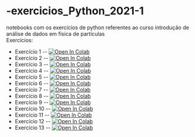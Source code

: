 # -exercicios_Python_2021-1
notebooks com os exercícios de python referentes ao curso introdução de análise de dados em física de partículas  
Exercícios:
* Exercício 1 -- [![Open In Colab](https://colab.research.google.com/assets/colab-badge.svg)](https://colab.research.google.com/drive/18USoDeKNOamzZhjVsuqbkGS7oCArOApK)
* Exercício 2 -- [![Open In Colab](https://colab.research.google.com/assets/colab-badge.svg)](https://colab.research.google.com/drive/1HMRr5f70_cU6gsZC0UN12y8Dstqadm8K)
* Exercício 3 -- [![Open In Colab](https://colab.research.google.com/assets/colab-badge.svg)](https://colab.research.google.com/drive/1wz-dV6ITQ9nENmMF8nhW4rs8jwdsWuGS)
* Exercício 4 -- [![Open In Colab](https://colab.research.google.com/assets/colab-badge.svg)](https://colab.research.google.com/drive/1KoQOCUfvkg0lQ4XpcUKn7WOcaLSNLgnH)
* Exercício 5 -- [![Open In Colab](https://colab.research.google.com/assets/colab-badge.svg)](https://colab.research.google.com/drive/1aPsnbnEHxHmbRRdcL7mk_IqtWxl7tM4L)
* Exercício 6 -- [![Open In Colab](https://colab.research.google.com/assets/colab-badge.svg)](https://colab.research.google.com/drive/1q6uHAWAKV1oHq3RxgeWUnXGK98JWeE4K)
* Exercício 7 -- [![Open In Colab](https://colab.research.google.com/assets/colab-badge.svg)](https://colab.research.google.com/drive/1AxPpqNyVdkpeLAbYYozcXV7DHRdPUNLN)
* Exercício 8 -- [![Open In Colab](https://colab.research.google.com/assets/colab-badge.svg)](https://colab.research.google.com/drive/1XDYM9IgTvoi8073Z6NtQg1BiYCdkVF1h)
* Exercício 9 -- [![Open In Colab](https://colab.research.google.com/assets/colab-badge.svg)](https://colab.research.google.com/drive/19exdegBS1gK8lY2ihnh4PrTwu4I19UFE)
* Exercício 10 -- [![Open In Colab](https://colab.research.google.com/assets/colab-badge.svg)](https://colab.research.google.com/drive/16OirZvXFh7Ix3AtdDr_tHWKNZ2FLogsg)
* Exercício 11 -- [![Open In Colab](https://colab.research.google.com/assets/colab-badge.svg)](https://colab.research.google.com/drive/1BpNvJ3ZqwaaExMrKSKVJG_fpgEF2vPaz)
* Exercício 12 -- [![Open In Colab](https://colab.research.google.com/assets/colab-badge.svg)](https://colab.research.google.com/drive/1dFYxGdQMijjqpqp8jt89hrSUPVeEtLOP)
* Exercício 13 -- [![Open In Colab](https://colab.research.google.com/assets/colab-badge.svg)](https://colab.research.google.com/drive/1qA-6I1d2kqCNr-ueGwxAqAaqOXWfeW2Z)

